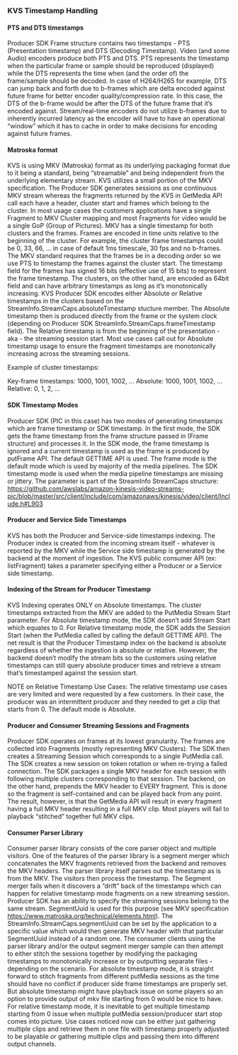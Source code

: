 ### KVS Timestamp Handling


#### PTS and DTS timestamps

Producer SDK Frame structure contains two timestamps - PTS (Presentation timestamp) and DTS (Decoding Timestamp). Video (and some Audio) encoders produce both PTS and DTS. PTS represents the timestamp when the particular frame or sample should be reproduced (displayed) while the DTS represents the time when (and the order of) the frame/sample should be decoded. In case of H264/H265 for example, DTS can jump back and forth due to b-frames which are delta encoded against future frame for better encoder quality/compression rate. In this case, the DTS of the b-frame would be after the DTS of the future frame that it’s encoded against. Stream/real-time encoders do not utilize b-frames due to inherently incurred latency as the encoder will have to have an operational “window” which it has to cache in order to make decisions for encoding against future frames.


#### Matroska format

KVS is using MKV (Matroska) format as its underlying packaging format due to it being a standard, being “streamable” and being independent from the underlying elementary stream. KVS utilizes a small portion of the MKV specification. The Producer SDK generates sessions as one continuous MKV stream whereas the fragments returned by the KVS in GetMedia API call each have a header, cluster start and frames which belong to the cluster. 
In most usage cases the customers applications have a single Fragment to MKV Cluster mapping and most Fragments for video would be a single GoP (Group of Pictures). MKV has a single timestamp for both clusters and the frames. Frames are encoded in time units relative to the beginning of the cluster. For example, the cluster frame timestamps could be 0, 33, 66, ... in case of default 1ms timescale, 30 fps and no b-frames. The MKV standard requires that the frames be in a decoding order so we use PTS to timestamp the frames against the cluster start. The timestamp field for the frames has signed 16 bits (effective use of 15 bits) to represent the frame timestamp. The clusters, on the other hand, are encoded as 64bit field and can have arbitrary timestamps as long as it’s monotonically increasing. KVS Producer SDK encodes either Absolute or Relative timestamps in the clusters based on the StreamInfo.StreamCaps.absoluteTimestamp stucture member. The Absolute timestamp then is produced directly from the frame or the system clock (depending on Producer SDK StreamInfo.StreamCaps.frameTimestamp field). The Relative timestamp is from the beginning of the presentation - aka - the streaming session start. Most use cases call out for Absolute timestamp usage to ensure the fragment timestamps are monotonically increasing across the streaming sessions.

Example of cluster timestamps:

Key-frame timestamps: 1000, 1001, 1002, ...
Absolute: 1000, 1001, 1002, ...
Relative: 0, 1, 2, ...

#### SDK Timestamp Modes

Producer SDK (PIC in this case) has two modes of generating timestamps which are frame timestamp or SDK timestamp. In the first mode, the SDK gets the frame timestamp from the frame structure passed in (Frame structure) and processes it. In the SDK mode, the frame timestamp is ignored and a current timestamp is used as the frame is produced by putFrame API. The default GETTIME API is used. The frame mode is the default mode which is used by majority of the media pipelines. The SDK timestamp mode is used when the media pipeline timestamps are missing or jittery. The parameter is part of the StreamInfo StreamCaps structure: https://github.com/awslabs/amazon-kinesis-video-streams-pic/blob/master/src/client/include/com/amazonaws/kinesis/video/client/Include.h#L903

#### Producer and Service Side Timestamps

KVS has both the Producer and Service-side timestamps indexing. The Producer index is created from the incoming stream itself - whatever is reported by the MKV while the Service side timestamp is generated by the backend at the moment of ingestion. The KVS public consumer API (ex: listFragment) takes a parameter specifying either a Producer or a Service side timestamp.

#### Indexing of the Stream for Producer Timestamp

KVS Indexing operates ONLY on Absolute timestamps. The cluster timestamps extracted from the MKV are added to the PutMedia Stream Start parameter. For Absolute timestamp mode, the SDK doesn’t add Stream Start which equates to 0. For Relative timestamp mode, the SDK adds the Session Start (when the PutMedia called by calling the default GETTIME API). The net result is that the Producer Timestamp index on the backend is absolute regardless of whether the ingestion is absolute or relative. However, the backend doesn’t modify the stream bits so the customers using relative timestamps can still query absolute producer times and retrieve a stream that’s timestamped against the session start.

NOTE on Relative Timestamp Use Cases: The relative timestamp use cases are very limited and were requested by a few customers. In their case, the producer was an intermittent producer and they needed to get a clip that starts from 0. The default mode is Absolute.


#### Producer and Consumer Streaming Sessions and Fragments

Producer SDK operates on frames at its lowest granularity. The frames are collected into Fragments (mostly representing MKV Clusters). The SDK then creates a Streaming Session which corresponds to a single PutMedia call. The SDK creates a new session on token rotation or when re-trying a failed connection. The SDK packages a single MKV header for each session with following multiple clusters corresponding to that session. The backend, on the other hand, prepends the MKV header to EVERY fragment. This is done so the fragment is self-contained and can be played back from any point. The result, however, is that the GetMedia API will result in every fragment having a full MKV header resulting in a full MKV clip. Most players will fail to playback “stitched” together full MKV clips.

#### Consumer Parser Library

Consumer parser library consists of the core parser object and multiple visitors. One of the features of the parser library is a segment merger which concatenates the MKV fragments retrieved from the backend and removes the MKV headers.
The parser library itself parses out the timestamp as is from the MKV. The visitors then process the timestamp. 
The Segment merger fails when it discovers a “drift” back of the timestamps which can happen for relative timestamp mode fragments on a new streaming session.
Producer SDK has an ability to specify the streaming sessions belong to the same stream. SegmentUuid is used for this purpose (see MKV specification https://www.matroska.org/technical/elements.html). The StreamInfo.StreamCaps.segmentUuid can be set by the application to a specific value which would then generate MKV header with that particular SegmentUuid instead of a random one. The consumer clients using the parser library and/or the output segment merger sample can then attempt to either stitch the sessions together by modifying the packaging timestamps to monotonically increase or by outputting separate files - depending on the scenario.
For absolute timestamp mode, it is straight forward to stitch fragments from different putMedia sessions as the time should have no conflict if producer side frame timestamps are properly set. But absolute timestamp might have playback issue on some players so an option to provide output of mkv file starting from 0 would be nice to have.
For relative timestamp mode, it is inevitable to get multiple timestamp starting from 0 issue when multiple putMedia session/producer start stop comes into picture. Use cases noticed now can be either just gathering multiple clips and retrieve them in one file with timestamp properly adjusted to be playable or gathering multiple clips and passing them into different output channels. 

